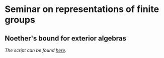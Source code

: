 # Seminar on representations of finite groups
## Noether's bound for exterior algebras

*The script can be found [here](main.pdf).*
